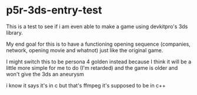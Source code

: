 # p5r-3ds-entry-test
This is a test to see if i am even able to make a game using devkitpro's 3ds library.


My end goal for this is to have a functioning opening sequence (companies, network, opening movie and whatnot) just like the original game.

I might switch this to be persona 4 golden instead because I think it will be a little more simple for me to do (I'm retarded) and the game is older and won't give the 3ds an aneurysm

i know it says it's in c but that's ffmpeg it's supposed to be in c++
